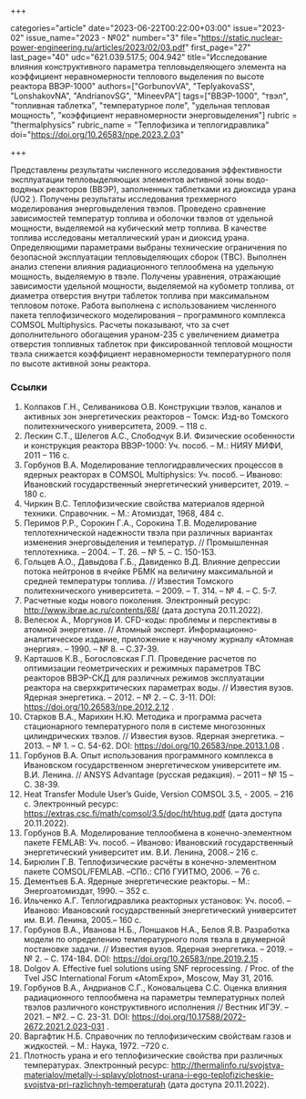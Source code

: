 +++

categories="article"
date="2023-06-22T00:22:00+03:00"
issue="2023-02"
issue_name="2023 - №02"
number="3"
file="https://static.nuclear-power-engineering.ru/articles/2023/02/03.pdf"
first_page="27"
last_page="40"
udc="621.039.517.5; 004.942"
title="Исследование влияния конструктивного параметра тепловыделяющего элемента на коэффициент неравномерности теплового выделения по высоте реактора ВВЭР-1000"
authors=["GorbunovVA", "TeplyakovaSS", "LonshakovNA", "AndrianovSG", "MineevPA"]
tags=["ВВЭР-1000", "твэл", "топливная таблетка", "температурное поле", "удельная тепловая мощность", "коэффициент неравномерности энерговыделения"]
rubric = "thermalphysics"
rubric_name = "Теплофизика и теплогидравлика"
doi="https://doi.org/10.26583/npe.2023.2.03"

+++

Представлены результаты численного исследования эффективности эксплуатации тепловыделяющих элементов активной зоны водо-водяных реакторов (ВВЭР), заполненных таблетками из диоксида урана (UO2 ). Получены результаты исследования трехмерного моделирования энерговыделения твэлов. Проведено сравнение зависимостей температур топлива и оболочки твэлов от удельной мощности, выделяемой на кубический метр топлива. В качестве топлива исследованы металлический уран и диоксид урана. Определяющими параметрами выбраны технические ограничения по безопасной эксплуатации тепловыделяющих сборок (ТВС). Выполнен анализ степени влияния радиационного теплообмена на удельную мощность, выделяемую в твэле. Получены уравнения, отражающие зависимости удельной мощности, выделяемой на кубометр топлива, от диаметра отверстия внутри таблеток топлива при максимальном тепловом потоке. Работа выполнена с использованием численного пакета теплофизического моделирования – программного комплекса COMSOL Multiphysics. Расчеты показывают, что за счет дополнительного обогащения ураном-235 с увеличением диаметра отверстия топливных таблеток при фиксированной тепловой мощности твэла снижается коэффициент неравномерности температурного поля по высоте активной зоны реактора.

### Ссылки

1. Колпаков Г.Н., Селиваникова О.В. Конструкции твэлов, каналов и активных зон энергетических реакторов – Томск: Изд-во Томского политехнического университета, 2009. – 118 с.
2. Лескин С.Т., Шелегов А.С., Слободчук В.И. Физические особенности и конструкция реактора ВВЭР-1000: Уч. пособ. – М.: НИЯУ МИФИ, 2011 – 116 с.
3. Горбунов В.А. Моделирование теплогидравлических процессов в ядерных реакторах в COMSOL Multiphysics: Уч. пособ. – Иваново: Ивановский государственный энергетический университет, 2019. – 180 с.
4. Чиркин В.С. Теплофизические свойства материалов ядерной техники. Справочник. – М.: Атомиздат, 1968, 484 с.
5. Перимов Р.Р., Сорокин Г.А., Сорокина Т.В. Моделирование теплотехнической надежности твэла при различных вариантах изменения энерговыделения и температур. // Промышленная теплотехника. – 2004. – Т. 26. – № 5. – С. 150-153.
6. Гольцев А.О., Давыдова Г.Б., Давиденко В.Д. Влияние депрессии потока нейтронов в ячейке РБМК на величину максимальной и средней температуры топлива. // Известия Томского политехнического университета. – 2009. – Т. 314. – № 4. – С. 5-7.
7. Расчетные коды нового поколения. Электронный ресурс: http://www.ibrae.ac.ru/contents/68/ (дата доступа 20.11.2022).
8. Велесюк А., Моргунов И. CFD-коды: проблемы и перспективы в атомной энергетике. // Атомный эксперт. Информационно-аналитическое издание, приложение к научному журналу «Атомная энергия». – 1990. – № 8. – С.37-39.
9. Карташов К.В., Богословская Г.П. Проведение расчетов по оптимизации геометрических и режимных параметров ТВС реакторов ВВЭР-СКД для различных режимов эксплуатации реактора на сверхкритических параметрах воды. // Известия вузов. Ядерная энергетика. – 2012. – № 2. – C. 3-11. DOI: https://doi.org/10.26583/npe.2012.2.12 .
10. Старков В.А., Марихин Н.Ю. Методика и программа расчета стационарного температурного поля в системе многозонных цилиндрических твэлов. // Известия вузов. Ядерная энергетика. – 2013. – № 1. – С. 54-62. DOI: https://doi.org/10.26583/npe.2013.1.08 .
11. Горбунов В.А. Опыт использования программного комплекса в Ивановском государственном энергетическом университете им. В.И. Ленина. // ANSYS Advantage (русская редакция). – 2011 – № 15 – С. 38-39.
12. Heat Transfer Module User’s Guide, Version COMSOL 3.5, - 2005. – 216 c. Электронный ресурс: https://extras.csc.fi/math/comsol/3.5/doc/ht/htug.pdf (дата доступа 20.11.2022).
13. Горбунов В.А. Моделирование теплообмена в конечно-элементном пакете FEMLAB: Уч. пособ. – Иваново: Ивановский государственный энергетический университет им. В.И. Ленина, 2008.– 216 с.
14. Бирюлин Г.В. Теплофизические расчёты в конечно-элементном пакете COMSOL/FEMLAB. –СПб.: СПб ГУИТМО, 2006. – 76 с.
15. Дементьев Б.А. Ядерные энергетические реакторы. – М.: Энергоатомиздат, 1990. – 352 с.
16. Ильченко А.Г. Теплогидравлика реакторных установок: Уч. пособ. –Иваново: Ивановский государственный энергетический университет им. В.И. Ленина, 2005.– 160 с.
17. Горбунов В.А., Иванова Н.Б., Лоншаков Н.А., Белов Я.В. Разработка модели по определению температурного поля твэла в двумерной постановке задачи. // Известия вузов. Ядерная энергетика. – 2019. – № 2. – С. 174-184. DOI: https://doi.org/10.26583/npe.2019.2.15 .
18. Dolgov A. Effective fuel solutions using SNF reprocessing. / Proc. of the Tvel JSC International Forum «AtomExpo», Moscow, May 31, 2016.
19. Горбунов В.А., Андрианов С.Г., Коновальцева С.С. Оценка влияния радиационного теплообмена на параметры температурных полей твэлов различного конструктивного исполнения // Вестник ИГЭУ. – 2021. – №2. – С. 23-31. DOI: https://doi.org/10.17588/2072-2672.2021.2.023-031 .
20. Варгафтик Н.Б. Справочник по теплофизическим свойствам газов и жидкостей. – М.: Наука, 1972. –720 с.
21. Плотность урана и его теплофизические свойства при различных температурах. Электронный ресурс: http://thermalinfo.ru/svojstva-materialov/metally-i-splavy/plotnost-urana-i-ego-teplofizicheskie-svojstva-pri-razlichnyh-temperaturah (дата доступа 20.11.2022).
